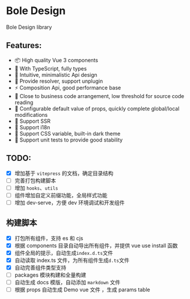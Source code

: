 # Bole Design

Bole Design library

## Features:

- 📦 High quality Vue 3 components
- 🔨 With TypeScript, fully types
- 📐 Intuitive, minimalistic Api design
- 🛫 Provide resolver, support unplugin
- ⚡ Composition Api, good performance base
- 👀 Close to business code arrangement, low threshold for source code reading
- 🔧 Configurable default value of props, quickly complete global/local modifications
- 🚤 Support SSR
- 🚩 Support i18n
- 🎨 Support CSS variable, built-in dark theme
- 💪 Support unit tests to provide good stability

## TODO:

- [x] 增加基于 `vitepress` 的文档，确定目录结构
- [ ] 完善打包构建脚本
- [ ] 增加 `hooks`、`utils`
- [ ] 组件增加自定义前缀功能，全局样式功能
- [ ] 增加 dev-serve，方便 dev 环境调试和开发组件

## 构建脚本

- [x] 打包所有组件，支持 es 和 cjs
- [x] 根据 components 目录自动导出所有组件，并提供 vue use install 函数
- [x] 组件全局的提示，自动生成`index.d.ts`文件
- [x] 自动读取 index.ts 文件，为所有组件生成`d.ts`文件
- [x] 自动完善组件类型支持
- [ ] packages 模块构建和全量构建
- [ ] 自动生成 docs 模版，自动添加 `markdown` 文件
- [ ] 根据 props 自动生成 Demo vue 文件 ，生成 params table

